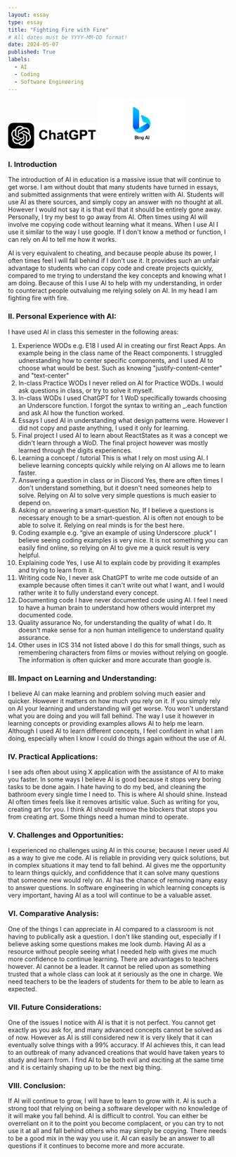 ```yaml
---
layout: essay
type: essay
title: "Fighting Fire with Fire"
# All dates must be YYYY-MM-DD format!
date: 2024-05-07
published: True
labels:
  - AI
  - Coding
  - Software Engineering
---
```


<img width="200px" class="w3-round" src="../img/AI.png">
<img width="200px" class="w3-round" src="../img/bingai.png">


### I. Introduction
The introduction of AI in education is a massive issue that will continue to get worse. I am without doubt that many students have turned in essays, and submitted assignments that were entirely written with AI. Students will use AI as there sources, and simply copy an answer with no thought at all. However I would not say it is that evil that it should be entirely gone away. Personally, I try my best to go away from AI. Often times using AI will involve me copying code without learning what it means. When I use AI I use it similar to the way I use google. If I don't know a method or function, I can rely on AI to tell me how it works.

AI is very equivalent to cheating, and because people abuse its power, I often times feel I will fall behind if I don't use it. It provides such an unfair advantage to students who can copy code and create projects quickly, compared to me trying to understand the key concepts and knowing what I am doing. Because of this I use AI to help with my understanding, in order to counteract people outvaluing me relying solely on AI. In my head I am fighting fire with fire.

### II. Personal Experience with AI:
I have used AI in class this semester in the following areas:

  1. Experience WODs e.g. E18
  I used AI in creating our first React Apps. An example being in the class name of the React components. I struggled udnerstanding how to center specific components, and I used AI to choose what would be best. Such as knowing "justify-content-center" and "text-center"
  2. In-class Practice WODs
  I never relied on AI for Practice WODs. I would ask questions in class, or try to solve it myself.
  3. In-class WODs
  I used ChatGPT for 1 WoD specifically towards choosing an Underscore function. I forgot the syntax to writing an _.each function and ask AI how the function worked.
  4. Essays
  I used AI in understanding what design patterns were. However I did not copy and paste anything, I used it only for learning.
  5. Final project
  I used AI to learn about ReactStates as it was a concept we didn't learn through a WoD. The final project however was mostly learned through the digits experiences.
  6. Learning a concept / tutorial
  This is what I rely on most using AI. I believe learning concepts quickly while relying on AI allows me to learn faster.
  7. Answering a question in class or in Discord
  Yes, there are often times I don't understand something, but it doesn't need someones help to solve. Relying on AI to solve very simple questions is much easier to depend on.
  8. Asking or answering a smart-question
  No, If I believe a questions is necessary enough to be a smart-question. AI is often not enough to be able to solve it. Relying on real minds is for the best here.
  9. Coding example e.g. “give an example of using Underscore .pluck”
  I believe seeing coding examples is very nice. It is not something you can easily find online, so relying on AI to give me a quick result is very helpful.
  10. Explaining code
  Yes, I use AI to explain code by providing it examples and trying to learn from it. 
  11. Writing code
  No, I never ask ChatGPT to write me code outside of an example because often times it can't write out what I want, and I would rather write it to fully understand every concept.
  12. Documenting code
  I have never documented code using AI. I feel I need to have a human brain to understand how others would interpret my documented code.
  13. Quality assurance 
  No, for understanding the quality of what I do. It doesn't make sense for a non human intelligence to understand quality assurance.
  14. Other uses in ICS 314 not listed above
  I do this for small things, such as remembering characters from films or movies without relying on google. The information is often quicker and more accurate than google is.

### III. Impact on Learning and Understanding:
I believe AI can make learning and problem solving much easier and quicker. However it matters on how much you rely on it. If you simply rely on AI your learning and understanding will get worse. You won't understand what you are doing and you will fall behind. The way I use it however in learning concepts or providing examples allows AI to help me learn. Although I used AI to learn different concepts, I feel confident in what I am doing, especially when I know I could do things again without the use of AI.

### IV. Practical Applications:
I see ads often about using X application with the assistance of AI to make you faster. In some ways I believe AI is good because it stops very boring tasks to be done again. I hate having to do my bed, and cleaning the bathroom every single time I need to. This is where AI should shine. Instead AI often times feels like it removes artisitic value. Such as writing for you, creating art for you. I think AI should remove the blockers that stops you from creating art. Some things need a human mind to operate. 
### V. Challenges and Opportunities:
I experienced no challenges using AI in this course, because I never used AI as a way to give me code. AI is reliable in providing very quick solutions, but in complex situations it may tend to fall behind. AI gives me the opportunity to learn things quickly, and confiddence that it can solve many questions that someone new would rely on. AI has the chance of removing many easy to answer questions. In software engineering in which learning concepts is very important, having AI as a tool will continue to be a valuable asset.

### VI. Comparative Analysis:
One of the things I can appreciate in AI compared to a classroom is not having to publically ask a question. I don't like standing out, especially if I believe asking some questions makes me look dumb. Having AI as a resource without people seeing what I needed help with gives me much more confidence to continue learning. There are advantages to teachers however. AI cannot be a leader. It cannot be relied upon as something trusted that a whole class can look at it seriously as the one in charge. We need teachers to be the leaders of students for them to be able to learn as expected.

### VII. Future Considerations:
One of the issues I notice with AI is that it is not perfect. You cannot get exactly as you ask for, and many advanced concepts cannot be solved as of now. However as AI is still considered new it is very likely that it can eventually solve things with a 99% accuracy. If AI achieves this, it can lead to an outbreak of many advanced creations that would have taken years to study and learn from. I find AI to be both evil and exciting at the same time and it is certainly shaping up to be the next big thing.

### VIII. Conclusion:
If AI will continue to grow, I will have to learn to grow with it. AI is such a strong tool that relying on being a software developer with no knowledge of it will make you fall behind. AI is difficult to control. You can either be overreliant on it to the point you become complacent, or you can try to not use it at all and fall behind others who may simply be copying. There needs to be a good mix in the way you use it. AI can easily be an answer to all questions if it continues to become more and more accurate.
